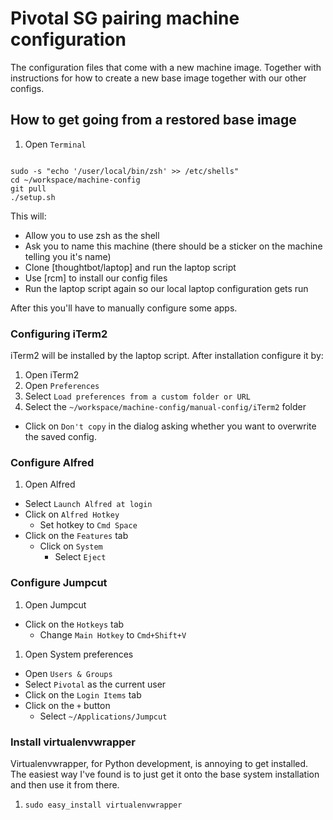 # Pivotal SG pairing machine configuration

The configuration files that come with a new machine image. Together with
instructions for how to create a new base image together with our other
configs.

## How to get going from a restored base image

1. Open `Terminal`
  ```shell
  
  sudo -s "echo '/user/local/bin/zsh' >> /etc/shells"
  cd ~/workspace/machine-config
  git pull
  ./setup.sh
  ```

This will:
  - Allow you to use zsh as the shell
  - Ask you to name this machine (there should be a sticker on the machine
    telling you it's name)
  - Clone [thoughtbot/laptop] and run the laptop script
  - Use [rcm] to install our config files
  - Run the laptop script again so our local laptop configuration gets run

After this you'll have to manually configure some apps.

### Configuring iTerm2

iTerm2 will be installed by the laptop script. After installation configure it by:

1. Open iTerm2
1. Open `Preferences`
1. Select `Load preferences from a custom folder or URL`
1. Select the `~/workspace/machine-config/manual-config/iTerm2` folder
  - Click on `Don't copy` in the dialog asking whether you want to overwrite
    the saved config.

### Configure Alfred

1. Open Alfred
  - Select `Launch Alfred at login`
  - Click on `Alfred Hotkey`
    - Set hotkey to `Cmd Space`
  - Click on the `Features` tab
    - Click on `System`
      - Select `Eject`

### Configure Jumpcut

1. Open Jumpcut
  - Click on the `Hotkeys` tab
    - Change `Main Hotkey` to `Cmd+Shift+V`
1. Open System preferences
  - Open `Users & Groups`
  - Select `Pivotal` as the current user
  - Click on the `Login Items` tab
  - Click on the `+` button
    - Select `~/Applications/Jumpcut`

### Install virtualenvwrapper

Virtualenvwrapper, for Python development, is annoying to get installed. The
easiest way I've found is to just get it onto the base system installation and
then use it from there.

1. `sudo easy_install virtualenvwrapper`
